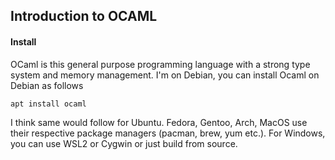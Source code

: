 ## Introduction to OCAML

#### Install
OCaml is this general purpose programming language with a strong type system and memory management. I'm on Debian, you can install Ocaml on Debian as follows
```
apt install ocaml
```
I think same would follow for Ubuntu. Fedora, Gentoo, Arch, MacOS use their respective package managers (pacman, brew, yum etc.). For Windows, you can use WSL2 or Cygwin or just build from source.

